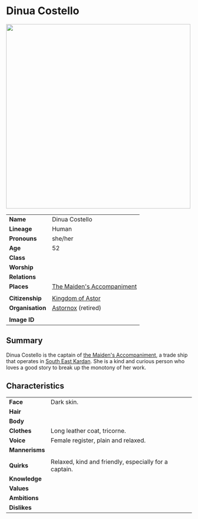 # Dinua Costello

<img src="https://raw.githubusercontent.com/jesskelsall/astarus-images/main/characters/portraits/imageid.png" height="500" />

|||
| --- | --- |
| **Name** | Dinua Costello | character.3
| **Lineage** | Human |
| **Pronouns** | she/her |
| **Age** | 52 |
| **Class** | |
| **Worship** | |
| **Relations** | |
| **Places** | [The Maiden's Accompaniment](../places/ships/the-maidens-accompaniment.md) |
|||
| **Citizenship** | [Kingdom of Astor](../civilisations/kingdom-of-astor/kingdom-of-astor.md) |
| **Organisation** | [Astornox](../organisations/government/astornox/astornox.md) (retired) |
|||
| **Image ID** | |

## Summary

Dinua Costello is the captain of [the Maiden's Accompaniment](../places/ships/the-maidens-accompaniment.md), a trade ship that operates in [South East Kardan](../places/regions/south-east-kardan.md). She is a kind and curious person who loves a good story to break up the monotony of her work.

## Characteristics

| | |
| --- | --- |
| **Face** | Dark skin. | characteristics.2
| **Hair** | |
| **Body** | |
| **Clothes** | Long leather coat, tricorne. |
| **Voice** | Female register, plain and relaxed. |
| **Mannerisms** | |
| | |
| **Quirks** | Relaxed, kind and friendly, especially for a captain. |
| **Knowledge** | |
| **Values** | |
| **Ambitions** | |
| **Dislikes** | |
